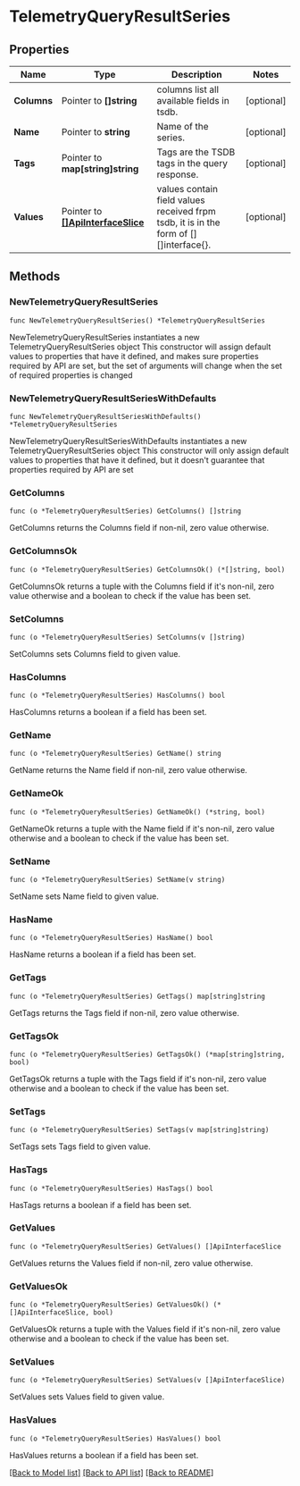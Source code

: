 # TelemetryQueryResultSeries

## Properties

Name | Type | Description | Notes
------------ | ------------- | ------------- | -------------
**Columns** | Pointer to **[]string** | columns list all available fields in tsdb. | [optional] 
**Name** | Pointer to **string** | Name of the series. | [optional] 
**Tags** | Pointer to **map[string]string** | Tags are the TSDB tags in the query response. | [optional] 
**Values** | Pointer to [**[]ApiInterfaceSlice**](ApiInterfaceSlice.md) | values contain field values received frpm tsdb, it is in the form of [][]interface{}. | [optional] 

## Methods

### NewTelemetryQueryResultSeries

`func NewTelemetryQueryResultSeries() *TelemetryQueryResultSeries`

NewTelemetryQueryResultSeries instantiates a new TelemetryQueryResultSeries object
This constructor will assign default values to properties that have it defined,
and makes sure properties required by API are set, but the set of arguments
will change when the set of required properties is changed

### NewTelemetryQueryResultSeriesWithDefaults

`func NewTelemetryQueryResultSeriesWithDefaults() *TelemetryQueryResultSeries`

NewTelemetryQueryResultSeriesWithDefaults instantiates a new TelemetryQueryResultSeries object
This constructor will only assign default values to properties that have it defined,
but it doesn't guarantee that properties required by API are set

### GetColumns

`func (o *TelemetryQueryResultSeries) GetColumns() []string`

GetColumns returns the Columns field if non-nil, zero value otherwise.

### GetColumnsOk

`func (o *TelemetryQueryResultSeries) GetColumnsOk() (*[]string, bool)`

GetColumnsOk returns a tuple with the Columns field if it's non-nil, zero value otherwise
and a boolean to check if the value has been set.

### SetColumns

`func (o *TelemetryQueryResultSeries) SetColumns(v []string)`

SetColumns sets Columns field to given value.

### HasColumns

`func (o *TelemetryQueryResultSeries) HasColumns() bool`

HasColumns returns a boolean if a field has been set.

### GetName

`func (o *TelemetryQueryResultSeries) GetName() string`

GetName returns the Name field if non-nil, zero value otherwise.

### GetNameOk

`func (o *TelemetryQueryResultSeries) GetNameOk() (*string, bool)`

GetNameOk returns a tuple with the Name field if it's non-nil, zero value otherwise
and a boolean to check if the value has been set.

### SetName

`func (o *TelemetryQueryResultSeries) SetName(v string)`

SetName sets Name field to given value.

### HasName

`func (o *TelemetryQueryResultSeries) HasName() bool`

HasName returns a boolean if a field has been set.

### GetTags

`func (o *TelemetryQueryResultSeries) GetTags() map[string]string`

GetTags returns the Tags field if non-nil, zero value otherwise.

### GetTagsOk

`func (o *TelemetryQueryResultSeries) GetTagsOk() (*map[string]string, bool)`

GetTagsOk returns a tuple with the Tags field if it's non-nil, zero value otherwise
and a boolean to check if the value has been set.

### SetTags

`func (o *TelemetryQueryResultSeries) SetTags(v map[string]string)`

SetTags sets Tags field to given value.

### HasTags

`func (o *TelemetryQueryResultSeries) HasTags() bool`

HasTags returns a boolean if a field has been set.

### GetValues

`func (o *TelemetryQueryResultSeries) GetValues() []ApiInterfaceSlice`

GetValues returns the Values field if non-nil, zero value otherwise.

### GetValuesOk

`func (o *TelemetryQueryResultSeries) GetValuesOk() (*[]ApiInterfaceSlice, bool)`

GetValuesOk returns a tuple with the Values field if it's non-nil, zero value otherwise
and a boolean to check if the value has been set.

### SetValues

`func (o *TelemetryQueryResultSeries) SetValues(v []ApiInterfaceSlice)`

SetValues sets Values field to given value.

### HasValues

`func (o *TelemetryQueryResultSeries) HasValues() bool`

HasValues returns a boolean if a field has been set.


[[Back to Model list]](../README.md#documentation-for-models) [[Back to API list]](../README.md#documentation-for-api-endpoints) [[Back to README]](../README.md)


